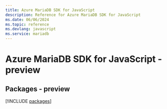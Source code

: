 ```yaml
---
title: Azure MariaDB SDK for JavaScript
description: Reference for Azure MariaDB SDK for JavaScript
ms.date: 06/06/2024
ms.topic: reference
ms.devlang: javascript
ms.service: mariadb
---
```

# Azure MariaDB SDK for JavaScript - preview
## Packages - preview
[!INCLUDE [packages](mariadb-index.md)]